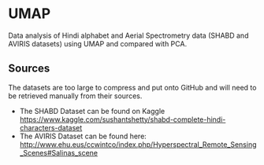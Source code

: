 # UMAP

Data analysis of Hindi alphabet and Aerial Spectrometry data (SHABD and AVIRIS datasets) using UMAP and compared with PCA. 

## Sources
The datasets are too large to compress and put onto GitHub and will need to be retrieved manually from their sources.
- The SHABD Dataset can be found on Kaggle https://www.kaggle.com/sushantshetty/shabd-complete-hindi-characters-dataset
- The AVIRIS Dataset can be found here: http://www.ehu.eus/ccwintco/index.php/Hyperspectral_Remote_Sensing_Scenes#Salinas_scene
